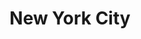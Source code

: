 ---
layout: location

title: New York City
latitude: 40.71435
longitude: -74.00597
address: New York
image: "new-york.jpg"

info: 8,336,697 

tags:
- Wall Street
- Snow
- Central Park

---